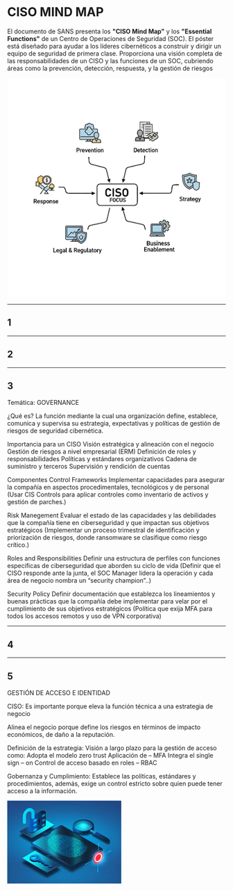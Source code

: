 # CISO MIND MAP

El documento de SANS presenta los  **"CISO Mind Map"** y los **"Essential Functions"** de un Centro de Operaciones de Seguridad (SOC). 
El póster está diseñado para ayudar a los líderes cibernéticos a construir y dirigir un equipo de seguridad de primera clase. Proporciona una visión completa de las responsabilidades de un CISO y las funciones de un SOC, cubriendo áreas como la prevención, detección, respuesta, y la gestión de riesgos

<div align="center">
  
![](foco_ciso.png)

</div>

---
 ## 1
 
---
## 2

---

## 3

Temática: GOVERNANCE

¿Qué es?
La función mediante la cual una organización define, establece, comunica y supervisa su estrategia, expectativas y políticas de gestión de riesgos de seguridad cibernética.

Importancia para un CISO
Visión estratégica y alineación con el negocio
Gestión de riesgos a nivel empresarial (ERM)
Definición de roles y responsabilidades
Políticas y estándares organizativos
Cadena de suministro y terceros
Supervisión y rendición de cuentas

Componentes
Control Frameworks
Implementar capacidades para asegurar la compañía en aspectos procedimentales, tecnológicos y de personal (Usar CIS Controls para aplicar controles como inventario de activos y gestión de parches.)

Risk Manegement
Evaluar el estado de las capacidades y las debilidades que la compañía tiene en ciberseguridad y que impactan sus objetivos estratégicos (Implementar un proceso trimestral de identificación y priorización de riesgos, donde ransomware se clasifique como riesgo crítico.)

Roles and Responsibilities
Definir una estructura de perfiles con funciones especificas de ciberseguridad que aborden su ciclo de vida (Definir que el CISO responde ante la junta, el SOC Manager lidera la operación y cada área de negocio nombra un “security champion”..)

Security Policy
Definir documentación que establezca los lineamientos y buenas prácticas que la compañía debe implementar para velar por el cumplimiento de sus objetivos estratégicos (Política que exija MFA para todos los accesos remotos y uso de VPN corporativa)

---

## 4


---

## 5

GESTIÓN DE ACCESO E IDENTIDAD

CISO: 
Es importante porque eleva la función técnica a una estrategia de negocio

Alinea el negocio porque define los riesgos en términos de impacto económicos, de daño a la reputación.

Definición de la estrategia: Visión a largo plazo para la gestión de acceso como:
Adopta el modelo zero trust
Aplicación de – MFA
Integra el single sign – on
Control de acceso basado en roles – RBAC

Gobernanza y Cumplimiento: Establece las políticas, estándares y procedimientos, además, exige un control estricto sobre quien puede tener acceso a la información.

  
![](Acceso.jpg)



